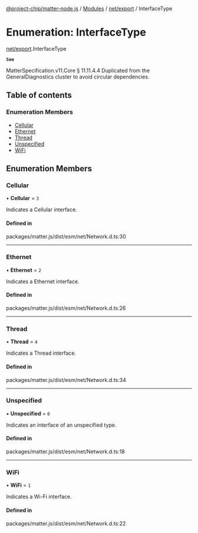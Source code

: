 [@project-chip/matter-node.js](../README.md) / [Modules](../modules.md) / [net/export](../modules/net_export.md) / InterfaceType

# Enumeration: InterfaceType

[net/export](../modules/net_export.md).InterfaceType

**`See`**

MatterSpecification.v11.Core § 11.11.4.4
Duplicated from the GeneralDiagnostics cluster to avoid circular dependencies.

## Table of contents

### Enumeration Members

- [Cellular](net_export.InterfaceType.md#cellular)
- [Ethernet](net_export.InterfaceType.md#ethernet)
- [Thread](net_export.InterfaceType.md#thread)
- [Unspecified](net_export.InterfaceType.md#unspecified)
- [WiFi](net_export.InterfaceType.md#wifi)

## Enumeration Members

### Cellular

• **Cellular** = ``3``

Indicates a Cellular interface.

#### Defined in

packages/matter.js/dist/esm/net/Network.d.ts:30

___

### Ethernet

• **Ethernet** = ``2``

Indicates a Ethernet interface.

#### Defined in

packages/matter.js/dist/esm/net/Network.d.ts:26

___

### Thread

• **Thread** = ``4``

Indicates a Thread interface.

#### Defined in

packages/matter.js/dist/esm/net/Network.d.ts:34

___

### Unspecified

• **Unspecified** = ``0``

Indicates an interface of an unspecified type.

#### Defined in

packages/matter.js/dist/esm/net/Network.d.ts:18

___

### WiFi

• **WiFi** = ``1``

Indicates a Wi-Fi interface.

#### Defined in

packages/matter.js/dist/esm/net/Network.d.ts:22
